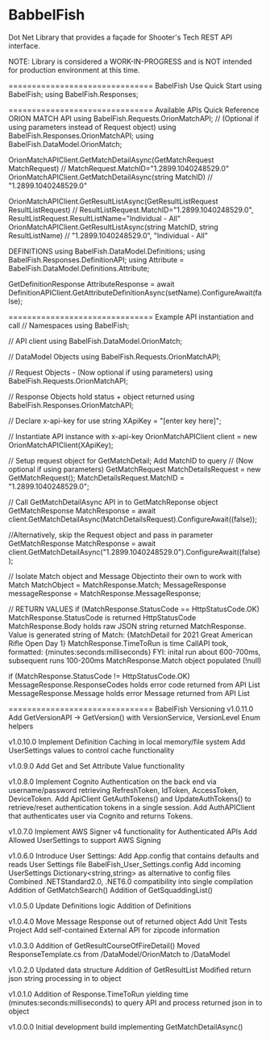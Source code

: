 # BabbelFish
Dot Net Library that provides a façade for Shooter's Tech REST API interface.

NOTE: Library is considered a WORK-IN-PROGRESS and is NOT intended for production environment at this time.


=============================== BabelFish Use Quick Start
using BabelFish;
using BabelFish.Responses;


=============================== Available APIs Quick Reference
ORION MATCH API
using BabelFish.Requests.OrionMatchAPI; // (Optional if using parameters instead of Request object)
using BabelFish.Responses.OrionMatchAPI;
using BabelFish.DataModel.OrionMatch;

OrionMatchAPIClient.GetMatchDetailAsync(GetMatchRequest MatchRequest)		// MatchRequest.MatchID="1.2899.1040248529.0"
OrionMatchAPIClient.GetMatchDetailAsync(string MatchID)				// "1.2899.1040248529.0"

OrionMatchAPIClient.GetResultListAsync(GetResultListRequest ResultListRequest)	// ResultListRequest.MatchID="1.2899.1040248529.0", ResultListRequest.ResultListName="Individual - All"
OrionMatchAPIClient.GetResultListAsync(string MatchID, string ResultListName)	// "1.2899.1040248529.0", "Individual - All"

DEFINITIONS
using BabelFish.DataModel.Definitions;
using BabelFish.Responses.DefinitionAPI;
using Attribute = BabelFish.DataModel.Definitions.Attribute;

GetDefinitionResponse<Attribute> AttributeResponse = await DefinitionAPIClient.GetAttributeDefinitionAsync(setName).ConfigureAwait(false);


=============================== Example API instantiation and call
// Namespaces
using BabelFish;

// API client using
BabelFish.DataModel.OrionMatch;

// DataModel Objects
using BabelFish.Requests.OrionMatchAPI;

// Request Objects - (Now optional if using parameters)
using BabelFish.Requests.OrionMatchAPI;

// Response Objects hold status + object returned
using BabelFish.Responses.OrionMatchAPI;

// Declare x-api-key for use
string XApiKey = "[enter key here]";

// Instantiate API instance with x-api-key
OrionMatchAPIClient client = new OrionMatchAPIClient(XApiKey);

// Setup request object for GetMatchDetail; Add MatchID to query
// (Now optional if using parameters)
GetMatchRequest MatchDetailsRequest = new GetMatchRequest();
MatchDetailsRequest.MatchID = "1.2899.1040248529.0";

// Call GetMatchDetailAsync API in to GetMatchReponse object
GetMatchResponse MatchResponse = await client.GetMatchDetailAsync(MatchDetailsRequest).ConfigureAwait((false));

//Alternatively, skip the Request object and pass in parameter GetMatchResponse
MatchResponse = await client.GetMatchDetailAsync("1.2899.1040248529.0").ConfigureAwait((false));

// Isolate Match object and Message Objectinto their own to work with
Match MatchObject = MatchResponse.Match;
MessageResponse messageResponse = MatchResponse.MessageResponse;

// RETURN VALUES
if (MatchResponse.StatusCode == HttpStatusCode.OK)
MatchResponse.StatusCode is returned HttpStatusCode
MatchResponse.Body holds raw JSON string returned MatchResponse.
Value is generated string of Match: {MatchDetail for 2021 Great American Rifle Open Day 1} 
MatchResponse.TimeToRun is time CallAPI took, formatted: {minutes:seconds:milliseconds} 
FYI: inital run about 600-700ms, subsequent runs 100-200ms 
MatchResponse.Match object populated (!null)

if (MatchResponse.StatusCode != HttpStatusCode.OK)
MessageResponse.ResponseCodes holds error code returned from API List
MessageResponse.Message holds error Message returned from API List


=============================== BabelFish Versioning
v1.0.11.0
Add GetVersionAPI -> GetVersion() with VersionService, VersionLevel Enum helpers

v1.0.10.0
Implement Definition Caching in local memory/file system
Add UserSettings values to control cache functionality

v1.0.9.0
Add Get and Set Attribute Value functionality

  v1.0.8.0
Implement Cognito Authentication on the back end via username/password retrieving RefreshToken, IdToken, AccessToken, DeviceToken.
Add ApiClient GetAuthTokens() and UpdateAuthTokens() to retrieve/reset authentication tokens in a single session.
Add AuthAPIClient that authenticates user via Cognito and returns Tokens.

v1.0.7.0
Implement AWS Signer v4 functionality for Authenticated APIs
Add Allowed UserSettings to support AWS Signing

v1.0.6.0
Introduce User Settings: 
 Add App.config that contains defaults and reads User Settings file BabelFish_User_Settings.config
 Add incoming UserSettings Dictionary<string,string> as alternative to config files
Combined .NETStandard2.0, .NET6.0 compatibility into single compilation
Addition of GetMatchSearch()
Addition of GetSquaddingList()

v1.0.5.0
Update Definitions logic
Addition of Definitions

v1.0.4.0
Move Message Response out of returned object
Add Unit Tests Project
Add self-contained External API for zipcode information

v1.0.3.0
Addition of GetResultCourseOfFireDetail()
Moved ResponseTemplate.cs from /DataModel/OrionMatch to /DataModel

v1.0.2.0
Updated data structure
Addition of GetResultList
Modified return json string processing in to object

v1.0.1.0
Addition of Response.TimeToRun yielding time (minutes:seconds:milliseconds) to query API and process returned json in to object

v1.0.0.0
Initial development build implementing GetMatchDetailAsync()